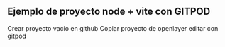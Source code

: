 ## Ejemplo de proyecto node + vite con GITPOD
Crear proyecto vacio en github
Copiar proyecto de openlayer
editar con gitpod
